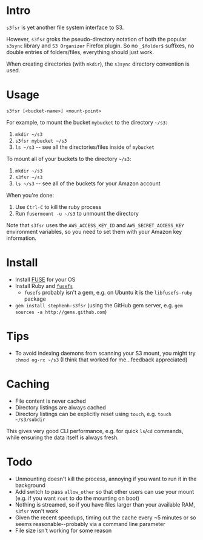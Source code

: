 
Intro
=====

`s3fsr` is yet another file system interface to S3.

However, `s3fsr` groks the pseudo-directory notation of both the popular `s3sync` library and `S3 Organizer` Firefox plugin. So no `_$folder$` suffixes, no double entries of folders/files, everything should just work.

When creating directories (with `mkdir`), the `s3sync` directory convention is used.

Usage
=====

`s3fsr [<bucket-name>] <mount-point>`

For example, to mount the bucket `mybucket` to the directory `~/s3`:

1. `mkdir ~/s3`
2. `s3fsr mybucket ~/s3`
3. `ls ~/s3` -- see all the directories/files inside of `mybucket`

To mount all of your buckets to the directory `~/s3`:

1. `mkdir ~/s3`
2. `s3fsr ~/s3`
3. `ls ~/s3` -- see all of the buckets for your Amazon account

When you're done:

1. Use `Ctrl-C` to kill the ruby process
2. Run `fusermount -u ~/s3` to unmount the directory

Note that `s3fsr` uses the `AWS_ACCESS_KEY_ID` and `AWS_SECRET_ACCESS_KEY` environment variables, so you need to set them with your Amazon key information.

Install
=======

* Install [FUSE](http://fuse.sourceforge.net/) for your OS
* Install Ruby and [`fusefs`](http://rubyforge.org/projects/fusefs/)
  * `fusefs` probably isn't a gem, e.g. on Ubuntu it is the `libfusefs-ruby` package
* `gem install stephenh-s3fsr` (using the GitHub gem server, e.g. `gem sources -a http://gems.github.com`)

Tips
====

* To avoid indexing daemons from scanning your S3 mount, you might try `chmod og-rx ~/s3` (I think that worked for me...feedback appreciated)

Caching
=======

* File content is never cached
* Directory listings are always cached
* Directory listings can be explicitly reset using `touch`, e.g. `touch ~/s3/subdir` 

This gives very good CLI performance, e.g. for quick `ls`/`cd` commands, while ensuring the data itself is always fresh.

Todo
====

* Unmounting doesn't kill the process, annoying if you want to run it in the background
* Add switch to pass `allow_other` so that other users can use your mount (e.g. if you want `root` to do the mounting on boot)
* Nothing is streamed, so if you have files larger than your available RAM, `s3fsr` won't work
* Given the recent speedups, timing out the cache every ~5 minutes or so seems reasonable--probably via a command line parameter
* File size isn't working for some reason

